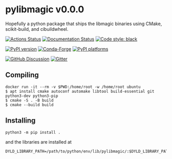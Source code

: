 # pylibmagic v0.0.0

Hopefully a python package that ships the libmagic binaries using CMake, scikit-build, and cibuildwheel.

[![Actions Status][actions-badge]][actions-link]
[![Documentation Status][rtd-badge]][rtd-link]
[![Code style: black][black-badge]][black-link]

[![PyPI version][pypi-version]][pypi-link]
[![Conda-Forge][conda-badge]][conda-link]
[![PyPI platforms][pypi-platforms]][pypi-link]

[![GitHub Discussion][github-discussions-badge]][github-discussions-link]
[![Gitter][gitter-badge]][gitter-link]




[actions-badge]:            https://github.com/kratsg/pylibmagic/workflows/CI/badge.svg
[actions-link]:             https://github.com/kratsg/pylibmagic/actions
[black-badge]:              https://img.shields.io/badge/code%20style-black-000000.svg
[black-link]:               https://github.com/psf/black
[conda-badge]:              https://img.shields.io/conda/vn/conda-forge/pylibmagic
[conda-link]:               https://github.com/conda-forge/pylibmagic-feedstock
[github-discussions-badge]: https://img.shields.io/static/v1?label=Discussions&message=Ask&color=blue&logo=github
[github-discussions-link]:  https://github.com/kratsg/pylibmagic/discussions
[gitter-badge]:             https://badges.gitter.im/https://github.com/kratsg/pylibmagic/community.svg
[gitter-link]:              https://gitter.im/https://github.com/kratsg/pylibmagic/community?utm_source=badge&utm_medium=badge&utm_campaign=pr-badge
[pypi-link]:                https://pypi.org/project/pylibmagic/
[pypi-platforms]:           https://img.shields.io/pypi/pyversions/pylibmagic
[pypi-version]:             https://badge.fury.io/py/pylibmagic.svg
[rtd-badge]:                https://readthedocs.org/projects/pylibmagic/badge/?version=latest
[rtd-link]:                 https://pylibmagic.readthedocs.io/en/latest/?badge=latest
[sk-badge]:                 https://scikit-hep.org/assets/images/Scikit--HEP-Project-blue.svg


## Compiling

```
docker run -it --rm -v $PWD:/home/root -w /home/root ubuntu
$ apt install cmake autoconf automake libtool build-essential git python3-dev python3-pip
$ cmake -S . -B build
$ cmake --build build
```

## Installing

```
python3 -m pip install .
```

and the libraries are installed at

```
DYLD_LIBRARY_PATH=/path/to/python/env/lib/pylibmagic/:$DYLD_LIBRARY_PATH
```
